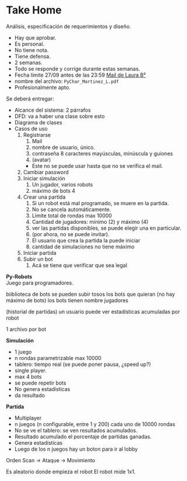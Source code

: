 # Take Home
Análisis, especificación de requerimientos y diseño.
+ Hay que aprobar.
+ Es personal.
+ No tiene nota.
+ Tiene defensa.
+ 2 semanas.
+ Todo se responde y corrige durante estas semanas.
+ Fecha límite 27/09 antes de las 23:59 [Mail de Laura B²](laura.brandan@unc.edu.ar)
+ nombre del archivo: `PyChar_Martinez_L.pdf` 
+ Profesionalmente apto.

Se deberá entregar:
+ Alcance del sistema: 2 párrafos 
+ DFD: va a haber una clase sobre esto
+ Diagrama de clases
+ Casos de uso
	1. Registrarse
		1. Mail 
		2. nombre de usuario, único.
		3. contraseña 8 caracteres mayúsculas, minúscula y guiones
		4. (avatar)
		+ Este no se puede usar hasta que no se verifica el mail.
	2. Cambiar password
	3. Iniciar simulación
		1. Un jugador, varios robots
		2.  máximo de bots 4
	4. Crear una partida
		1. Si un robot está mal programado, se muere en la partida.
		2. No se cancela automáticamente.
		3. Limite total de rondas max 10000
		4. Cantidad de jugadores: mínimo (2) y máximo (4)
		5. ver las partidas disponibles, se puede elegir una en particular.
		6. (por ahora, no se puede invitar).
		7. El usuario que crea la partida la puede iniciar
		8. cantidad de simulaciones no tiene máximo
	5. Iniciar partida
	6. Subir un bot
		1. Acá se tiene que verificar que sea legal

**Py-Robots**  
Juego para programadores.

biiblioteca de bots
se pueden subir tosos los bots que quieran (no hay máximo de bots)
los bots tienen nombre jugadores

(historial de partidas)
un usuario puede ver estadísticas acumuladas por robot

1 archivo por bot

**Simulación**  
+ 1 juego
+ n rondas parametrizable max 10000 
+ tablero: tiempo real (se puede poner pausa, ¿speed up?)
+ single player.
+ max 4 bots
+ se puede repetir bots
+ No genera estadísticas
+ da resultado

**Partida**  
+	Multiplayer
+	n juegos (n configurable, entre 1 y 200) cada uno de 10000 rondas
+	No se ve el tablero: se ven resultados acumulados.
+	Resultado acumulado el porcentaje de partidas ganadas.
+	Genera estadísticas
+ Luego de los n juegos hay un boton para ir al lobby


Orden
Scan → Ataque → Movimiento

Es aleatorio donde empieza el robot
El robot mide 1x1.